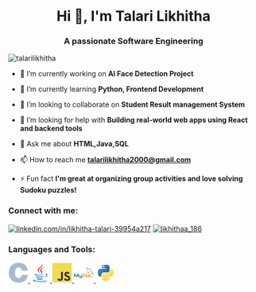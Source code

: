 <h1 align="center">Hi 👋, I'm Talari Likhitha</h1>
<h3 align="center">A passionate Software Engineering</h3>

<p align="left"> <img src="https://komarev.com/ghpvc/?username=talarilikhitha&label=Profile%20views&color=0e75b6&style=flat" alt="talarilikhitha" /> </p>

- 🔭 I’m currently working on **AI Face Detection Project**

- 🌱 I’m currently learning **Python, Frontend Development**

- 👯 I’m looking to collaborate on **Student Result management System**

- 🤝 I’m looking for help with **Building real-world web apps using React and backend tools**

- 💬 Ask me about **HTML,Java,SQL**

- 📫 How to reach me **talarilikhitha2000@gmail.com**

- ⚡ Fun fact **I'm great at organizing group activities and love solving Sudoku puzzles!**

<h3 align="left">Connect with me:</h3>
<p align="left">
<a href="https://linkedin.com/in/linkedin.com/in/likhitha-talari-39954a217" target="blank"><img align="center" src="https://raw.githubusercontent.com/rahuldkjain/github-profile-readme-generator/master/src/images/icons/Social/linked-in-alt.svg" alt="linkedin.com/in/likhitha-talari-39954a217" height="30" width="40" /></a>
<a href="https://instagram.com/likhithaa_186" target="blank"><img align="center" src="https://raw.githubusercontent.com/rahuldkjain/github-profile-readme-generator/master/src/images/icons/Social/instagram.svg" alt="likhithaa_186" height="30" width="40" /></a>
</p>

<h3 align="left">Languages and Tools:</h3>
<p align="left"> <a href="https://www.cprogramming.com/" target="_blank" rel="noreferrer"> <img src="https://raw.githubusercontent.com/devicons/devicon/master/icons/c/c-original.svg" alt="c" width="40" height="40"/> </a> <a href="https://www.java.com" target="_blank" rel="noreferrer"> <img src="https://raw.githubusercontent.com/devicons/devicon/master/icons/java/java-original.svg" alt="java" width="40" height="40"/> </a> <a href="https://developer.mozilla.org/en-US/docs/Web/JavaScript" target="_blank" rel="noreferrer"> <img src="https://raw.githubusercontent.com/devicons/devicon/master/icons/javascript/javascript-original.svg" alt="javascript" width="40" height="40"/> </a> <a href="https://www.mysql.com/" target="_blank" rel="noreferrer"> <img src="https://raw.githubusercontent.com/devicons/devicon/master/icons/mysql/mysql-original-wordmark.svg" alt="mysql" width="40" height="40"/> </a> <a href="https://www.python.org" target="_blank" rel="noreferrer"> <img src="https://raw.githubusercontent.com/devicons/devicon/master/icons/python/python-original.svg" alt="python" width="40" height="40"/> </a> </p>
